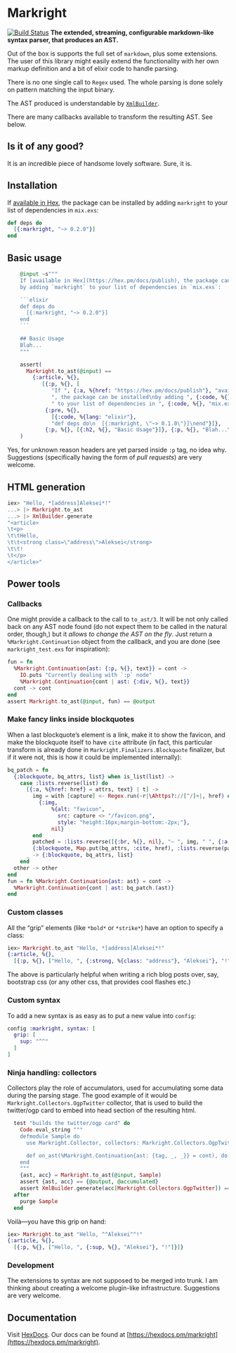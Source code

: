 # Markright

[![Build Status](https://travis-ci.org/mudasobwa/markright.svg?branch=master)](https://travis-ci.org/mudasobwa/markright) **The extended, streaming, configurable markdown-like syntax parser, that produces an AST.**

Out of the box is supports the full set of `markdown`, plus some extensions.
The user of this library might easily extend the functionality with her own
markup definition and a bit of elixir code to handle parsing.

There is no one single call to `Regex` used. The whole parsing is done solely
on pattern matching the input binary.

The AST produced is understandable by [`XmlBuilder`](https://github.com/joshnuss/xml_builder).

There are many callbacks available to transform the resulting AST. See below.

## Is it of any good?

It is an incredible piece of handsome lovely software. Sure, it is.

## Installation

If [available in Hex](https://hex.pm/docs/publish), the package can be installed
by adding `markright` to your list of dependencies in `mix.exs`:

```elixir
def deps do
  [{:markright, "~> 0.2.0"}]
end
```

## Basic usage

```elixir
    @input ~s"""
    If [available in Hex](https://hex.pm/docs/publish), the package can be installed
    by adding `markright` to your list of dependencies in `mix.exs`:

    ```elixir
    def deps do
      [{:markright, "~> 0.2.0"}]
    end
    ```

    ## Basic Usage
    Blah...
    """

    assert(
      Markright.to_ast(@input) ==
        {:article, %{},
           [{:p, %{}, [
              "If ", {:a, %{href: "https://hex.pm/docs/publish"}, "available in Hex"},
              ", the package can be installed\nby adding ", {:code, %{}, "markright"},
              " to your list of dependencies in ", {:code, %{}, "mix.exs"}, ":"]},
            {:pre, %{},
              [{:code, %{lang: "elixir"},
              "def deps do\n  [{:markright, \"~> 0.1.0\"}]\nend"}]},
            {:p, %{}, [{:h2, %{}, "Basic Usage"}]}, {:p, %{}, "Blah...\n"}]}
    )
```

Yes, for unknown reason headers are yet parsed inside `:p` tag, no idea why.
Suggestions (specifically having the form of _pull requests_) are very welcome.

## HTML generation

```elixir
iex> "Hello, *[address]Aleksei*!"
...> |> Markright.to_ast
...> |> XmlBuilder.generate
"<article>
\t<p>
\t\tHello,
\t\t<strong class=\"address\">Aleksei</strong>
\t\t!
\t</p>
</article>"
```

## Power tools

### Callbacks

One might provide a callback to the call to `to_ast/3`. It will be not only
called back on any AST node found (do not expect them to be called in the
natural order, though,) but it _allows to change the AST on the fly_. Just
return a `%Markright.Continuation` object from the callback, and you are done
(see `markright_test.exs` for inspiration):

```elixir
fun = fn
  %Markright.Continuation{ast: {:p, %{}, text}} = cont ->
    IO.puts "Currently dealing with `:p` node"
    %Markright.Continuation{cont | ast: {:div, %{}, text}}
  cont -> cont
end
assert Markright.to_ast(@input, fun) == @output
```

### Make fancy links inside blockquotes

When a last blockquote’s element is a link, make it to show the favicon,
and make the blockquote itself to have `cite` attribute (in fact, this particular
transform is already done in `Markright.Finalizers.Blockquote` finalizer, but if
it were not, this is how it could be implemented internally):

```elixir
bq_patch = fn
  {:blockquote, bq_attrs, list} when is_list(list) ->
    case :lists.reverse(list) do
      [{:a, %{href: href} = attrs, text} | t] ->
        img = with [capture] <- Regex.run(~r|\Ahttps?://[^/]+|, href) do
          {:img,
              %{alt: "favicon",
                src: capture <> "/favicon.png",
                style: "height:16px;margin-bottom:-2px;"},
              nil}
        end
        patched = :lists.reverse([{:br, %{}, nil}, "— ", img, " ", {:a, attrs, text}])
        {:blockquote, Map.put(bq_attrs, :cite, href), :lists.reverse(patched ++ t)}
      _ -> {:blockquote, bq_attrs, list}
    end
  other -> other
end
fun = fn %Markright.Continuation{ast: ast} = cont ->
  %Markright.Continuation{cont | ast: bq_patch.(ast)}
end
```

### Custom classes

All the “grip” elements (like `*bold*` or `*strike*`) have an option to specify
a class:

```elixir
iex> Markright.to_ast "Hello, *[address]Aleksei*!"
{:article, %{},
  [{:p, %{}, ["Hello, ", {:strong, %{class: "address"}, "Aleksei"}, "!"]}]}
```

The above is particularly helpful when writing a rich blog posts over, say,
bootstrap css (or any other css, that provides cool flashes etc.)

### Custom syntax

To add a new syntax is as easy as to put a new value into `config`:

```elixir
config :markright, syntax: [
  grip: [
    sup: "^^"
  ]
]
```

### Ninja handling: collectors

Collectors play the role of accumulators, used for accumulating some data
during the parsing stage. The good example of it would be
`Markright.Collectors.OgpTwitter` collector, that is used to build the
twitter/ogp card to embed into head section of the resulting html.

```elixir
  test "builds the twitter/ogp card" do
    Code.eval_string """
    defmodule Sample do
      use Markright.Collector, collectors: Markright.Collectors.OgpTwitter

      def on_ast(%Markright.Continuation{ast: {tag, _, _}} = cont), do: tag
    end
    """
    {ast, acc} = Markright.to_ast(@input, Sample)
    assert {ast, acc} == {@output, @accumulated}
    assert XmlBuilder.generate(acc[Markright.Collectors.OgpTwitter]) == @html
  after
    purge Sample
  end
```

Voilà—you have this grip on hand:

```elixir
iex> Markright.to_ast "Hello, ^^Aleksei^^!"
{:article, %{},
  [{:p, %{}, ["Hello, ", {:sup, %{}, "Aleksei"}, "!"]}]}
```

### Development

The extensions to syntax are not supposed to be merged into trunk. I am thinking
about creating a welcome plugin-like infrastructure. Suggestions are very welcome.

## Documentation

Visit [HexDocs](https://hexdocs.pm). Our docs can
be found at [https://hexdocs.pm/markright](https://hexdocs.pm/markright).
